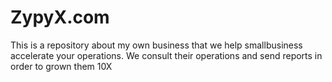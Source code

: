 # ZypyX.com
This is a repository about my own business that we help smallbusiness accelerate your operations. We consult their operations and send reports in order to grown them 10X
